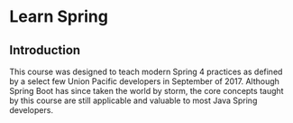 Learn Spring
============

Introduction
------------

This course was designed to teach modern Spring 4 practices as defined by
a select few Union Pacific developers in September of 2017. Although Spring
Boot has since taken the world by storm, the core concepts taught by this
course are still applicable and valuable to most Java Spring developers.
